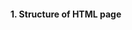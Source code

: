 #### 1. Structure of HTML page

##### <!DOCTYPE html>
  
##### <html>
#####    <head>
#####        <title>
              
#####        </title>
#####    </head>
      
#####    <body>
          
#####    </body>
##### </html>